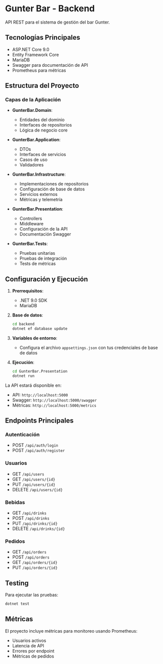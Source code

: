 # Gunter Bar - Backend

API REST para el sistema de gestión del bar Gunter.

## Tecnologías Principales

- ASP.NET Core 9.0
- Entity Framework Core
- MariaDB
- Swagger para documentación de API
- Prometheus para métricas

## Estructura del Proyecto

### Capas de la Aplicación

- **GunterBar.Domain**: 
  - Entidades del dominio
  - Interfaces de repositorios
  - Lógica de negocio core

- **GunterBar.Application**: 
  - DTOs
  - Interfaces de servicios
  - Casos de uso
  - Validadores

- **GunterBar.Infrastructure**: 
  - Implementaciones de repositorios
  - Configuración de base de datos
  - Servicios externos
  - Métricas y telemetría

- **GunterBar.Presentation**: 
  - Controllers
  - Middleware
  - Configuración de la API
  - Documentación Swagger

- **GunterBar.Tests**: 
  - Pruebas unitarias
  - Pruebas de integración
  - Tests de métricas

## Configuración y Ejecución

1. **Prerrequisitos**:
   - .NET 9.0 SDK
   - MariaDB

2. **Base de datos**:
   ```bash
   cd backend
   dotnet ef database update
   ```

3. **Variables de entorno**:
   - Configura el archivo `appsettings.json` con tus credenciales de base de datos

4. **Ejecución**:
   ```bash
   cd GunterBar.Presentation
   dotnet run
   ```

La API estará disponible en:
- API: `http://localhost:5000`
- Swagger: `http://localhost:5000/swagger`
- Métricas: `http://localhost:5000/metrics`

## Endpoints Principales

### Autenticación
- POST `/api/auth/login`
- POST `/api/auth/register`

### Usuarios
- GET `/api/users`
- GET `/api/users/{id}`
- PUT `/api/users/{id}`
- DELETE `/api/users/{id}`

### Bebidas
- GET `/api/drinks`
- POST `/api/drinks`
- PUT `/api/drinks/{id}`
- DELETE `/api/drinks/{id}`

### Pedidos
- GET `/api/orders`
- POST `/api/orders`
- GET `/api/orders/{id}`
- PUT `/api/orders/{id}`

## Testing

Para ejecutar las pruebas:
```bash
dotnet test
```

## Métricas

El proyecto incluye métricas para monitoreo usando Prometheus:
- Usuarios activos
- Latencia de API
- Errores por endpoint
- Métricas de pedidos
